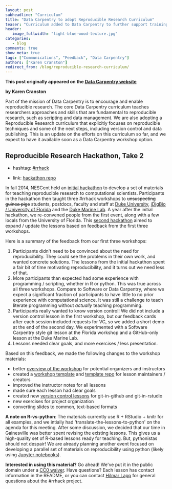 ```yaml
---
layout: post
subheadline: "Curriculum"
title: "Data Carpentry to adopt Reproducible Research Curriculum"
teaser: "Curriculum added to Data Carpentry to further support training in reproducible research"
header:
   image_fullwidth: "light-blue-wood-texture.jpg"
categories:
   - blog
comments: true
show_meta: true
tags: ["Communications", "Feedback", "Data Carpentry"]
authors: ["Karen Cranston"]
redirect_from: /blog/reproducible-research-curriculum/
--- 
```


**This post originally appeared on the [Data Carpentry website](https://datacarpentry.org)**

**by Karen Cranston**

Part of the mission of Data Carpentry is to encourage and enable reproducible research. The core Data Carpentry curriculum teaches researchers approaches and skills that are fundamental to reproducible research, such as scripting and data management. We are also adopting a Reproducible Research curriculum that explicitly focuses on reproducible techniques and some of the next steps, including version control and data publishing. This is an update on the efforts on this curriculum so far, and we expect to have it available soon as a Data Carpentry workshop option.  

## Reproducible Research Hackathon, Take 2

  * hashtag: [#rrhack](https://twitter.com/hashtag/rrhack)

  * link: [hackathon repo](https://github.com/Reproducible-Science-Curriculum/Reproducible-Science-Hackathon-Dec-09-2015)

In fall 2014, NESCent held an [initial hackathon] to develop a set of materials for teaching reproducible research to computational scientists. Participants in the hackathon then taught three #rrhack workshops to ~~unsuspecting guinea pigs~~ students, postdocs, faculty and staff at [Duke University], [iDigBio / University of Florida] and the [Duke Marine Lab]. A year after the initial hackathon, we re-convened people from the first event, along with a few locals from the University of Florida. This [second hackathon] aimed to expand / update the lessons based on feedback from the first three workshops.  

Here is a summary of the feedback from our first three workshops:

1. Participants didn't need to be convinced about the need for reproducibility. They could see the problems in their own work, and wanted concrete solutions. The lessons from the initial hackathon spent a fair bit of time motivating reproducibility, and it turns out we need less of that.
2. More participants than expected had some experience with programming / scripting, whether in R or python. This was true across all three workshops. Compare to Software or Data Carpentry, where we expect a significant fraction of participants to have little to no prior experience with computational science. It was still a challenge to teach literate programming without *actually* teaching programming.
3. Participants really wanted to know version control! We did not include a version control lesson in the  first workshop, but our feedback cards after each session included requests for VC, so we added a short demo at the end of the second day. We experimented with a Software Carpentry style git lesson at the Florida workshop and a GitHub-only lesson at the Duke Marine Lab.  
4. Lessons needed clear goals, and more exercises / less presentation.

Based on this feedback, we made the following changes to the workshop materials:

* better [overview of the workshop] for potential organizers and instructors
* created a [workshop template] and [template repo] for lesson maintainers / creators
* improved the instructor notes for all lessons
* made sure each lesson had clear goals
* created new [version control lessons] for git-in-github and git-in-rstudio
* new exercises for project organization
* converting slides to common, text-based formats

**A note on R-vs-python**: The materials currently use R + RStudio + knitr for all examples, and we intially had  'translate-the-lessons-to-python' on the agenda for this meeting. After some discussion, we decided that our time in Gainesville was better spent revising the existing lessons. This gives us a high-quality set of R-based lessons ready for teaching. But, pythonistas should not despair! We are already planning another event focused on developing a parallel set of materials on reproducibility using python (likely using [Jupyter notebooks]).

**Interested in using this material?** Go ahead! We've put it in the public domain under a [CC0 waiver]. Have questions? Each lesson has contact information in the README, or you can contact [Hilmar Lapp] for general questions about the #rrhack project.

[initial hackathon]: https://github.com/Reproducible-Science-Curriculum/Reproducible-Science-Hackathon-Dec-09-2015
[Duke University]: http://reproducible-science-curriculum.github.io/2015-05-14-reproducible-science-duke/
[iDigBio / University of Florida]: http://reproducible-science-curriculum.github.io/2015-06-01-reproducible-science-idigbio/
[Duke Marine Lab]: http://reproducible-science-curriculum.github.io/2015-09-24-reproducible-science-duml/
[second hackathon]: https://github.com/Reproducible-Science-Curriculum/Reproducible-Science-Hackathon-Dec-09-2015
[overview of the workshop]: https://github.com/Reproducible-Science-Curriculum/workshop-planning/blob/master/workshopOverview.md
[workshop template]: https://github.com/Reproducible-Science-Curriculum/workshop-planning/blob/master/moduleTemplate.md
[template repo]: https://github.com/Reproducible-Science-Curriculum/template-module
[version control lessons]: https://github.com/Reproducible-Science-Curriculum/rr-version-control
[Jupyter notebooks]: http://jupyter.org/
[CC0 waiver]: https://creativecommons.org/publicdomain/zero/1.0/
[Hilmar Lapp]: https://github.com/hlapp
